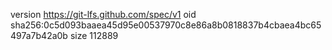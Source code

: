version https://git-lfs.github.com/spec/v1
oid sha256:0c5d093baaea45d95e00537970c8e86a8b0818837b4cbaea4bc65497a7b42a0b
size 112889
